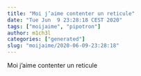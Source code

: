 ```yaml
---
title: "Moi j’aime contenter un reticule"
date: "Tue Jun  9 23:28:18 CEST 2020"
tags: ["moijaime", "pipotron"]
author: m1ch3l
categories: ["generated"]
slug: "moijaime/2020-06-09-23:28:18"
---
```


Moi j’aime contenter un reticule
